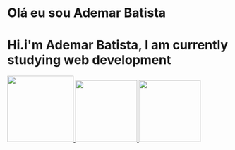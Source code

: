 # Olá eu sou Ademar Batista 
<h1>Hi.i'm Ademar Batista, I am currently studying web development
</h1>
 <div>
  <a href="https://github.com/Ad3m4rM0r31r4">
  <img height="150em" src="https://github-readme-stats.vercel.app/api?username=Ad3m4rM0r31r4&show_icons=true&theme=dark&include_all_commits=true&count_private=true"/>
  <img height="140em" src="https://github-readme-stats.vercel.app/api/top-langs/?username=Ad3m4rM0r31r4&layout=compact&langs_count=16&theme=dark"/>
  <img height="140em" src="https://github-readme-stats.vercel.app/api/top-langs/?username=Ad3m4rM0r31r4&layout=compact&langs_count=7&theme=dark"/>
</div>
  

